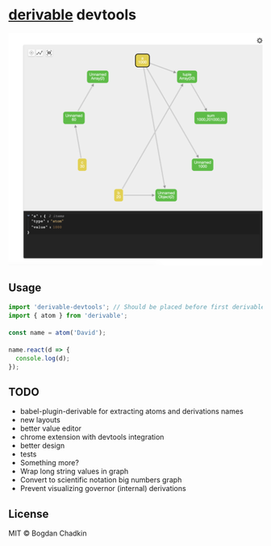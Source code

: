 # [derivable](https://github.com/ds300/derivablejs) devtools

<img src='assets/screen.png' width='800' />

## Usage

```js
import 'derivable-devtools'; // Should be placed before first derivable import
import { atom } from 'derivable';

const name = atom('David');

name.react(d => {
  console.log(d);
});
```

## TODO

- babel-plugin-derivable for extracting atoms and derivations names
- new layouts
- better value editor
- chrome extension with devtools integration
- better design
- tests
- Something more?
- Wrap long string values in graph
- Convert to scientific notation big numbers graph
- Prevent visualizing governor (internal) derivations

## License

MIT &copy; Bogdan Chadkin
